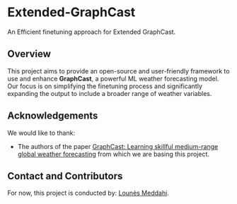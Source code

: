 # Extended-GraphCast

An Efficient finetuning approach for Extended GraphCast.


## Overview

This project aims to provide an open-source and user-friendly framework to use and enhance **GraphCast**, a powerful ML weather forecasting model. Our focus is on simplifying the finetuning process and significantly expanding the output to include a broader range of weather variables.

## Acknowledgements

We would like to thank:
* The authors of the paper [GraphCast: Learning skillful medium-range global weather forecasting](https://arxiv.org/pdf/2212.12794) from which we are basing this project.

## Contact and Contributors

For now, this project is conducted by: [Lounès Meddahi](https://lounesmd.github.io/).
